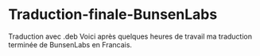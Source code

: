 # Traduction-finale-BunsenLabs
Traduction avec .deb
Voici après quelques heures de travail ma traduction terminée de BunsenLabs en Francais.
